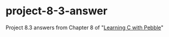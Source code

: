 # project-8-3-answer
Project 8.3 answers from Chapter 8 of "[Learning C with Pebble](http://pbl.io/cbook)"
